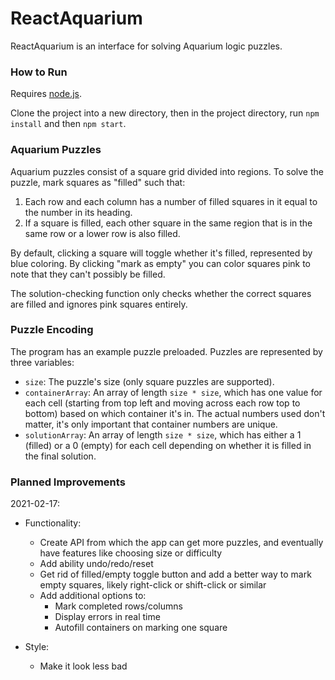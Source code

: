 # ReactAquarium

ReactAquarium is an interface for solving Aquarium logic puzzles.

### How to Run

Requires [node.js](https://nodejs.org/en/).

Clone the project into a new directory, then in the project directory, run `npm install` and then `npm start`.

### Aquarium Puzzles

Aquarium puzzles consist of a square grid divided into regions. To solve the puzzle, mark squares as "filled" such that:

1. Each row and each column has a number of filled squares in it equal to the number in its heading.
2. If a square is filled, each other square in the same region that is in the same row or a lower row is also filled.

By default, clicking a square will toggle whether it's filled, represented by blue coloring.  By clicking "mark as empty" you can color squares pink to note that they can't possibly be filled. 

The solution-checking function only checks whether the correct squares are filled and ignores pink squares entirely.

### Puzzle Encoding

The program has an example puzzle preloaded.  Puzzles are represented by three variables:

* `size`: The puzzle's size (only square puzzles are supported).
* `containerArray`: An array of length `size * size`, which has one value for each cell (starting from top left and moving across each row top to bottom) based on which container it's in.  The actual numbers used don't matter, it's only important that container numbers are unique.
* `solutionArray`: An array of length `size * size`, which has either a 1 (filled) or a 0 (empty) for each cell depending on whether it is filled in the final solution.

### Planned Improvements

2021-02-17:

* Functionality:
    * Create API from which the app can get more puzzles, and eventually have features like choosing size or difficulty
    * Add ability undo/redo/reset
    * Get rid of filled/empty toggle button and add a better way to mark empty squares, likely right-click or shift-click or similar
    * Add additional options to:
        * Mark completed rows/columns
        * Display errors in real time
        * Autofill containers on marking one square

* Style:
    * Make it look less bad